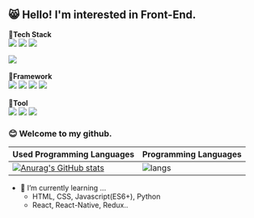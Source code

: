 ## :smile_cat: Hello! I'm interested in Front-End.

🔨<b>Tech Stack</b>
<br>
<img src="https://img.shields.io/badge/JavaScript-F7DF1E?style=flat-square&logo=JavaScript&logoColor=black"/>
<img src="https://img.shields.io/badge/HTML5-E34F26?style=flat-square&logo=CSS3&logoColor=white"/>
<img src="https://img.shields.io/badge/CSS3-1572B6?style=flat-square&logo=CSS3&logoColor=white"/>

<img src="https://img.shields.io/badge/Python-3766AB?style=flat-square&logo=Python&logoColor=white"/>
<br>
<br>
🔨<b>Framework</b>
<br>
<img src="https://img.shields.io/badge/React-17.0.2-61DAFB?style=flat-square&logo=React&logoColor=black"/>
<img src="https://img.shields.io/badge/Redux-4.1.0-764ABC?style=flat-square&logo=Redux&logoColor=white"/>
<img src="https://img.shields.io/badge/Vue.js-3.1.0-4FC08D?style=flat-square&logo=Vue.js&logoColor=black"/>
<img src="https://img.shields.io/badge/Django-092E20?style=flat-square&logo=Django&logoColor=white"/>
<br>
<br>
🔨<b>Tool</b>
<br>
<img src="https://img.shields.io/badge/GitLab-FCA121?style=flat-square&logo=GitLab&logoColor=black"/>
<img src="https://img.shields.io/badge/Jira-0052CC?style=flat-square&logo=Jira&logoColor=white"/>
<img src="https://img.shields.io/badge/Jenkins-D24939?style=flat-square&logo=Jenkins&logoColor=black"/>
<br>

### :blush: Welcome to my github.

<!--
**mingddo/mingddo** is a ✨ _special_ ✨ repository because its `README.md` (this file) appears on your GitHub profile.

Here are some ideas to get you started:

- 🔭 I’m currently working on ...
- 👯 I’m looking to collaborate on ...
- 🤔 I’m looking for help with ...
- 💬 Ask me about ...
- 📫 How to reach me: ...
- 😄 Pronouns: ...
- ⚡ Fun fact: ...
-->



| Used Programming Languages                                   | Programming Languages                                        |
| ------------------------------------------------------------ | ------------------------------------------------------------ |
| [![Anurag's GitHub stats](https://github-readme-stats.vercel.app/api?username=mingddo)](https://github.com/anuraghazra/github-readme-stats) | ![langs](https://github-readme-stats.vercel.app/api/top-langs/?username=mingddo&langs_count=8&layout=compact&hide=python,java,html,jupyter%20notebook&theme=dracula) |



- 🌱 I’m currently learning ...
  -  HTML, CSS, Javascript(ES6+), Python
  -  React, React-Native, Redux..
